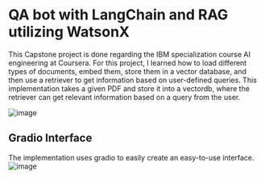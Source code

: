 # QA bot with LangChain and RAG utilizing WatsonX

This Capstone project is done regarding the IBM specialization course AI engineering at Coursera. For this project, I learned how to load different types of documents, embed them, store them in a vector database, and then use a retriever to get information based on user-defined queries. This implementation takes a given PDF and store it into a vectordb, where the retriever can get relevant information based on a query from the user.

![image](https://github.com/user-attachments/assets/77e4c374-e989-4ae3-b749-73e6cd86dfa5)

## Gradio Interface
The implementation uses gradio to easily create an easy-to-use interface.
![image](https://github.com/user-attachments/assets/b7b36095-e7d5-42bd-80aa-888798adbedb)
